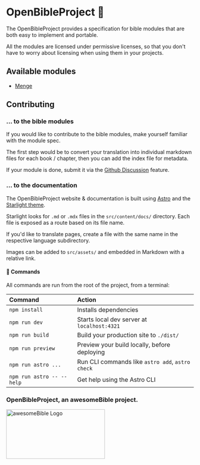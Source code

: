 # OpenBibleProject 📖
The OpenBibleProject provides a specification for bible modules that are both easy to implement and portable.

All the modules are licensed under permissive licenses, so that you don't have to worry about licensing when using them in your projects.

## Available modules
- [Menge](https://github.com/OpenBibleProject/menge)


## Contributing
### ... to the bible modules
If you would like to contribute to the bible modules, make yourself familiar with the module spec.

The first step would be to convert your translation into individual markdown files for each book / chapter, then you can add the index file for metadata.

If your module is done, submit it via the [Github Discussion](https://github.com/orgs/OpenBibleProject/discussions/new?category=submit-modules) feature.

### ... to the documentation
The OpenBibleProject website & documentation is built using [Astro](https://astro.build/) and the [Starlight theme](https://starlight.astro.build/).

Starlight looks for `.md` or `.mdx` files in the `src/content/docs/` directory. Each file is exposed as a route based on its file name.

If you'd like to translate pages, create a file with the same name in the respective language subdirectory.

Images can be added to `src/assets/` and embedded in Markdown with a relative link.

#### 🧞 Commands

All commands are run from the root of the project, from a terminal:

| Command                   | Action                                           |
| :------------------------ | :----------------------------------------------- |
| `npm install`             | Installs dependencies                            |
| `npm run dev`             | Starts local dev server at `localhost:4321`      |
| `npm run build`           | Build your production site to `./dist/`          |
| `npm run preview`         | Preview your build locally, before deploying     |
| `npm run astro ...`       | Run CLI commands like `astro add`, `astro check` |
| `npm run astro -- --help` | Get help using the Astro CLI                     |

### OpenBibleProject, an awesomeBible project.
<a href="https://awesomebible.de" target="_blank" rel="noopener noreferrer">
    <img src="https://github.com/OpenBibleProject/openbibleproject.github.io/assets/42138517/1f02169e-29c5-4df9-a773-931d38537d9e" height="133" width="265" alt="awesomeBible Logo"></img>
</a>